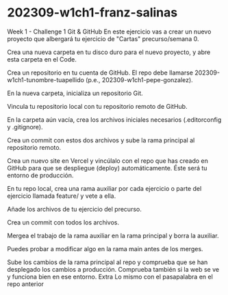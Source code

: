 # 202309-w1ch1-franz-salinas

Week 1 - Challenge 1
Git & GitHub
En este ejercicio vas a crear un nuevo proyecto que albergará tu ejercicio de "Cartas" precurso/semana 0.

Crea una nueva carpeta en tu disco duro para el nuevo proyecto, y abre esta carpeta en el Code.

Crea un repositorio en tu cuenta de GitHub. El repo debe llamarse 202309-w1ch1-tunombre-tuapellido (p.e., 202309-w1ch1-pepe-gonzalez).

En la nueva carpeta, inicializa un repositorio Git.

Vincula tu repositorio local con tu repositorio remoto de GitHub.

En la carpeta aún vacía, crea los archivos iniciales necesarios (.editorconfig y .gitignore).

Crea un commit con estos dos archivos y sube la rama principal al repositorio remoto.

Crea un nuevo site en Vercel y vincúlalo con el repo que has creado en GitHub para que se despliegue (deploy) automáticamente. Éste será tu entorno de producción.

En tu repo local, crea una rama auxiliar por cada ejercicio o parte del ejercicio llamada feature/<exercise> y vete a ella.

Añade los archivos de tu ejercicio del precurso.

Crea un commit con todos los archivos.

Mergea el trabajo de la rama auxiliar en la rama principal y borra la auxiliar.

Puedes probar a modificar algo en la rama main antes de los merges.

Sube los cambios de la rama principal al repo y comprueba que se han desplegado los cambios a producción. Comprueba también si la web se ve y funciona bien en ese entorno.
Extra
Lo mismo con el pasapalabra en el repo anterior
